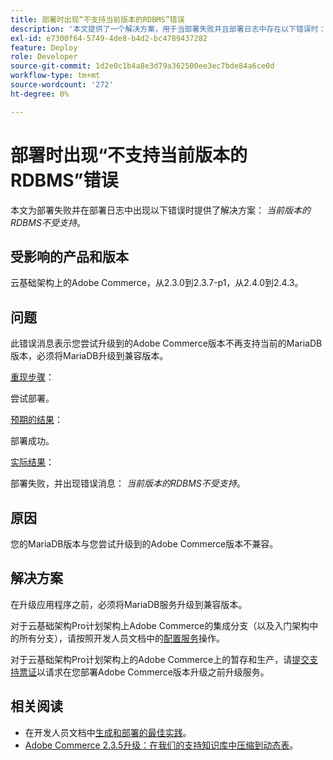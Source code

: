 ```yaml
---
title: 部署时出现“不支持当前版本的RDBMS”错误
description: '本文提供了一个解决方案，用于当部署失败并且部署日志中存在以下错误时： *当前版本的RDBMS不受支持*。'
exl-id: e7300f64-5749-4de8-b4d2-bc4789437282
feature: Deploy
role: Developer
source-git-commit: 1d2e0c1b4a8e3d79a362500ee3ec7bde84a6ce0d
workflow-type: tm+mt
source-wordcount: '272'
ht-degree: 0%

---
```


# 部署时出现“不支持当前版本的RDBMS”错误

本文为部署失败并在部署日志中出现以下错误时提供了解决方案： *当前版本的RDBMS不受支持*。

## 受影响的产品和版本

云基础架构上的Adobe Commerce，从2.3.0到2.3.7-p1，从2.4.0到2.4.3。

## 问题

此错误消息表示您尝试升级到的Adobe Commerce版本不再支持当前的MariaDB版本，必须将MariaDB升级到兼容版本。


<u>重现步骤</u>：

尝试部署。

<u>预期的结果</u>：

部署成功。

<u>实际结果</u>：

部署失败，并出现错误消息： *当前版本的RDBMS不受支持*。

## 原因

您的MariaDB版本与您尝试升级到的Adobe Commerce版本不兼容。

## 解决方案

在升级应用程序之前，必须将MariaDB服务升级到兼容版本。


对于云基础架构Pro计划架构上Adobe Commerce的集成分支（以及入门架构中的所有分支），请按照开发人员文档中的[配置服务](https://devdocs.magento.com/cloud/project/services.html)操作。

对于云基础架构Pro计划架构上的Adobe Commerce上的暂存和生产，请[提交支持票证](/help/help-center-guide/help-center/magento-help-center-user-guide.md#submit-ticket)以请求在您部署Adobe Commerce版本升级之前升级服务。


## 相关阅读

* 在开发人员文档中[生成和部署的最佳实践](https://devdocs.magento.com/cloud/reference/discover-deploy.html#best-practices)。
* [Adobe Commerce 2.3.5升级：在我们的支持知识库中压缩到动态表](https://experienceleague.adobe.com/docs/commerce-operations/implementation-playbook/best-practices/maintenance/commerce-235-upgrade-prerequisites-mariadb.html)。
